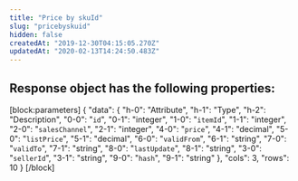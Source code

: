 ```yaml
---
title: "Price by skuId"
slug: "pricebyskuid"
hidden: false
createdAt: "2019-12-30T04:15:05.270Z"
updatedAt: "2020-02-13T14:24:50.483Z"
---
```

## Response object has the following properties:
[block:parameters]
{
  "data": {
    "h-0": "Attribute",
    "h-1": "Type",
    "h-2": "Description",
    "0-0": "`id`",
    "0-1": "integer",
    "1-0": "`itemId`",
    "1-1": "integer",
    "2-0": "`salesChannel`",
    "2-1": "integer",
    "4-0": "`price`",
    "4-1": "decimal",
    "5-0": "`listPrice`",
    "5-1": "decimal",
    "6-0": "`validFrom`",
    "6-1": "string",
    "7-0": "`validTo`",
    "7-1": "string",
    "8-0": "`lastUpdate`",
    "8-1": "string",
    "3-0": "`sellerId`",
    "3-1": "string",
    "9-0": "`hash`",
    "9-1": "string"
  },
  "cols": 3,
  "rows": 10
}
[/block]